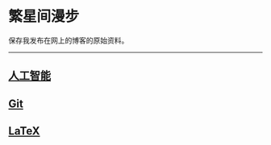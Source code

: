 # 繁星间漫步

保存我发布在网上的博客的原始资料。

---

## [人工智能](ai/ai.md)

## [Git](git/git.md)

## [LaTeX](latex/latex.md)
